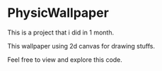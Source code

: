 # PhysicWallpaper
This is a project that i did in 1 month.

This wallpaper using 2d canvas for drawing stuffs. 

Feel free to view and explore this code.
